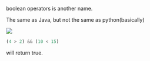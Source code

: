 boolean operators is another name.

The same as Java, but not the same as python(basically)

![](https://s3.us-west-2.amazonaws.com/secure.notion-static.com/d2f4712c-82ca-40c3-85f7-7355fd2276a6/Untitled.png?X-Amz-Algorithm=AWS4-HMAC-SHA256&X-Amz-Credential=AKIAT73L2G45O3KS52Y5%2F20210308%2Fus-west-2%2Fs3%2Faws4_request&X-Amz-Date=20210308T133534Z&X-Amz-Expires=86400&X-Amz-Signature=e84a0848de5e8be8ed6e41d50a4046d3a3d891d9f1532f9401af22475f0dbe5b&X-Amz-SignedHeaders=host&response-content-disposition=filename%20%3D%22Untitled.png%22)

```jsx
(4 > 2) && (10 < 15)
```

will return true.